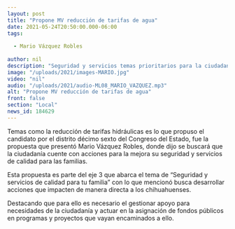 ```yaml
---
layout: post
title: "Propone MV reducción de tarifas de agua"
date: 2021-05-24T20:50:00.000-06:00
tags:
  
  - Mario Vázquez Robles
  
author: nil
description: "Seguridad y servicios temas prioritarios para la ciudadanía."
image: "/uploads/2021/images-MARIO.jpg"
video: "nil"
audio: "/uploads/2021/audio-ML08_MARIO_VAZQUEZ.mp3"
alt: "Propone MV reducción de tarifas de agua"
front: false
section: "Local"
news_id: 184629
---
```


Temas como la reducción de tarifas hidráulicas es lo que propuso el candidato por el distrito décimo sexto del Congreso del Estado, fue la propuesta que presentó Mario Vázquez Robles, donde dijo se buscará que la ciudadanía cuente con acciones para la mejora su seguridad y servicios de calidad para las familias.

Esta propuesta es parte del eje 3 que abarca el tema de “Seguridad y servicios de calidad para tu familia” con lo que mencionó busca desarrollar acciones que impacten de manera directa a los chihuahuenses.

Destacando que para ello es necesario el gestionar apoyo para necesidades de la ciudadanía y actuar en la asignación de fondos públicos en programas y proyectos que vayan encaminados a ello. 
